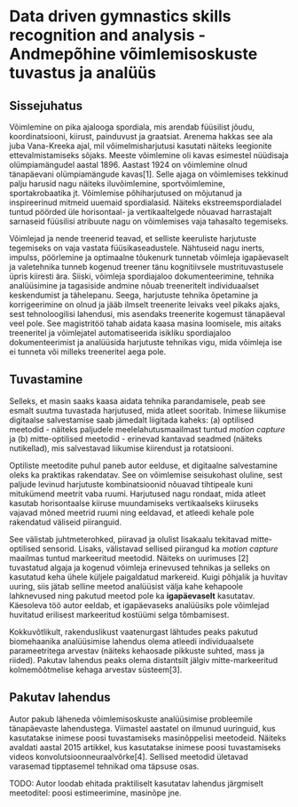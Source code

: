 # Data driven gymnastics skills recognition and analysis - Andmepõhine võimlemisoskuste tuvastus ja analüüs

## Sissejuhatus

Võimlemine on pika ajalooga spordiala, mis arendab füüsilist jõudu, koordinatsiooni, kiirust, painduvust ja graatsiat. Arenema hakkas see ala juba Vana-Kreeka ajal, mil võimelmisharjutusi kasutati näiteks leegionite ettevalmistamiseks sõjaks. Meeste võimlemine oli kavas esimestel nüüdisaja olümpiamängudel aastal 1896. Aastast 1924 on võimlemine olnud tänapäevani olümpiamängude kavas[1]. Selle ajaga on võimlemises tekkinud palju harusid nagu näiteks iluvõimlemine, sportvõimlemine, sportakrobaatika jt. Võimlemise põhiharjutused on mõjutanud ja inspireerinud mitmeid uuemaid spordialasid. Näiteks ekstreemspordialadel tuntud pöörded üle horisontaal- ja vertikaaltelgede nõuavad harrastajalt sarnaseid füüsilisi atribuute nagu on võimlemises vaja tahasalto tegemiseks. 

Võimlejad ja nende treenerid teavad, et selliste keeruliste harjutuste tegemiseks on vaja vastata füüsikaseadustele. Nähtuseid nagu inerts, impulss, pöörlemine ja optimaalne tõukenurk tunnetab võimleja igapäevaselt ja valetehnika tunneb kogenud treener tänu kognitiivsele mustrituvastusele üpris kiiresti ära. Siiski, võimleja spordiajaloo dokumenteerimine, tehnika analüüsimine ja tagasiside andmine nõuab treeneritelt individuaalset keskendumist ja tähelepanu. Seega, harjutuste tehnika õpetamine ja korrigeerimine on olnud ja jääb ilmselt treenerite leivaks veel pikaks ajaks, sest tehnoloogilisi lahendusi, mis asendaks treenerite kogemust tänapäeval veel pole. See magistritöö tahab aidata kaasa masina loomisele, mis aitaks treeneritel ja võimlejatel automatiseerida isikliku spordiajaloo dokumenteerimist ja analüüsida harjutuste tehnikas vigu, mida võimleja ise ei tunneta või milleks treeneritel aega pole.

## Tuvastamine

Selleks, et masin saaks kaasa aidata tehnika parandamisele, peab see esmalt suutma tuvastada harjutused, mida atleet sooritab. Inimese liikumise digitaalse salvestamise saab jämedalt liigitada kaheks: (a) optilised meetodid - näiteks paljudele meelelahutusmaailmast tuntud *motion capture* ja (b) mitte-optilised meetodid - erinevad kantavad seadmed (näiteks nutikellad), mis salvestavad liikumise kiirendust ja rotatsiooni. 

Optiliste meetodite puhul paneb autor eelduse, et digitaalne salvestamine oleks ka praktikas rakendatav. See on võimlemise seisukohast oluline, sest paljude levinud harjutuste kombinatsioonid nõuavad tihtipeale kuni mitukümend meetrit vaba ruumi. Harjutused nagu rondaat, mida atleet kasutab horisontaalse kiiruse muundamiseks vertikaalseks kiiruseks vajavad mõned meetrid ruumi ning eeldavad, et atleedi kehale pole rakendatud väliseid piiranguid. 

See välistab juhtmeterohked, piiravad ja olulist lisakaalu tekitavad mitte-optilised sensorid. Lisaks, välistavad sellised piirangud ka *motion capture* maailmas tuntud markeeritud meetodid. Näiteks on uurimuses [2] tuvastatud algaja ja kogenud võimleja erinevused tehnikas ja selleks on kasutatud keha ühele küljele paigaldatud markereid. Kuigi põhjalik ja huvitav uuring, siis jätab selline meetod analüüsist välja kahe kehapoole lahknevused ning pakutud meetod pole ka **igapäevaselt** kasutatav. Käesoleva töö autor eeldab, et igapäevaseks analüüsiks pole võimlejad huvitatud erilisest markeeritud kostüümi selga tõmbamisest. 

Kokkuvõtlikult, rakenduslikust vaatenurgast lähtudes peaks pakutud biomehaanika analüüsimise lahendus olema atleedi individuaalsete parameetritega arvestav (näiteks kehaosade pikkuste suhted, mass ja riided). Pakutav lahendus peaks olema distantsilt jälgiv mitte-markeeritud kolmemõõtmelise kehaga arvestav süsteem[3].

## Pakutav lahendus

Autor pakub läheneda võimlemisoskuste analüüsimise probleemile tänapäevaste lahendustega. Viimastel aastatel on ilmunud uuringuid, kus kasutatakse inimese poosi tuvastamiseks masinõppelisi meetodeid. Näiteks avaldati aastal 2015 artikkel, kus kasutatakse inimese poosi tuvastamiseks videos konvolutsioonneuraalvõrke[4]. Sellised meetodid ületavad varasemad tipptasemel tehnikad oma täpsuse osas. 

TODO: Autor loodab ehitada praktiliselt kasutatav lahendus järgmiselt meetoditel: poosi estimeerimine, masinõpe jne.






